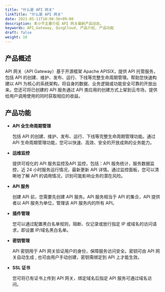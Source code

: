 ```yaml
---
title: "什么是 API 网关"
linkTitle: "什么是 API 网关"
date: 2021-05-11T10:08:56+09:00
description: 本小节主要介绍 API 网关最新产品动态。 
keywords: API_Gateway, QingCloud, 产品介绍, 产品功能
draft: false
weight: 10
---
```


## 产品概述

API 网关（API Gateway）基于开源框架 Apache APISIX，提供 API 托管服务，包括 API 的创建、维护、发布、运行、下线等完整生命周期管理。帮助您快速构建以 API 为核心的系统架构，将自身的数据、业务逻辑或功能安全可靠的开放出来。您还可将已创建的 API 服务通过 API 类应用的创建方式上架到云市场，提供给用户调用使用的同时获取相应的收益。

## 产品功能

- **API 全生命周期管理**

  包括 API 的创建、维护、发布、运行、下线等完整生命周期管理功能。通过 API 生命周期管理功能，您可以快速、高效、安全的开放成熟的业务能力。

- **运维监控**

  提供可视化的 API 服务监控及API 监控，包括：API 服务统计，服务数据监控，近 24 小时服务运行情况，最新更新 API 详情。通过监控面板，您可以清晰地了解 API 的调用情况，识别可能影响业务的潜在风险。

- **API 服务**

  创建 API 前，您需要先创建 API 服务。API 服务相当于 API 的集合，API 提供者以 API 服务为单位，管理该 API 服务内的所有 API。

- **插件管理**

  您可以通过配置黑白名单规则，阻断、仅记录或放行指定 IP 或域名的访问请求，即设置 IP/域名黑白名单。

- **密钥管理**

  API 密钥用于 API 网关验证用户的身份，保障服务访问安全。密钥可由 API 网关自动生成 , 也可由用户手动创建，密钥需绑定到 API 上才能生效。

- **SSL 证书**

  您可将已有证书上传到 API 网关，绑定域名后指定 API 服务可通过域名访问。

  

